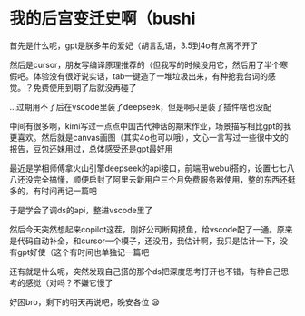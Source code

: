 # 我的后宫变迁史啊（bushi

首先是什么呢，gpt是朕多年的爱妃（胡言乱语，3.5到4o有点离不开了

然后是cursor，朋友写编译原理推荐的（但我写的时候没用它，然后用了半个寒假吧。体验没有很好说实话，tab一键造了一堆垃圾出来，有种抢我台词的感觉。？免费使用到期了后就没再碰了

...过期用不了后在vscode里装了deepseek，但是啊只是装了插件啥也没配

中间有很多啊，kimi写过一点点中国古代神话的期末作业，场景描写相比gpt的我更喜欢。然后就是canvas画图（其实4o也可以哦），文心一言写过一些很中文的报告，豆包还妹用过，总体感受还是gpt最好用

最近是学相师傅拿火山引擎deepseek的api接口，前端用webui搭的，设置七七八八还没完全搞懂，顺便启封了阿里云新用户三个月免费服务器使用，整的东西还挺多的，有时间再记一篇吧

于是学会了调ds的api，整进vscode里了

然后今天突然想起来copilot这茬，刚好公司断网摸鱼，给vscode配了一通。原来是代码自动补全，和cursor一个模子，还没用，我估计啊，我只是估计一下，没有gpt好使（这个有时间也单独记一篇吧

还有就是什么呢，突然发现自己搭的那个ds把深度思考打开也不错，有种自己思考的感觉（对吗？不嫌它慢了

好困bro，剩下的明天再说吧，晚安各位 😪